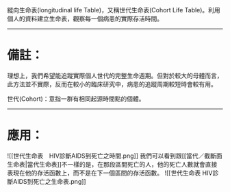 縱向生命表(longitudinal life Table)，又稱世代生命表(Cohort Life Table)。利用個人的資料建立生命表，觀察每一個病患的實際存活時間。
- - -
# 備註：
理想上，我們希望能追蹤實際個人世代的完整生命週期。但對於較大的母體而言，此方法並不實際，反而在較小的臨床研究中，病患的追蹤周期較短時會較有用。

世代(Cohort)：意指一群有相同起源時間點的個體。
- - -
# 應用：
![[世代生命表　HIV診斷AIDS到死亡之時間.png]]
我們可以看到跟[[當代／截斷面生命表|當代生命表]]不一樣的是，在那段區間死亡的人，他的死亡人數就會直接表現在他的存活函數上，而不是在下一個區間的存活函數。
![[世代生命表 HIV診斷AIDS到死亡之生命表.png]]
